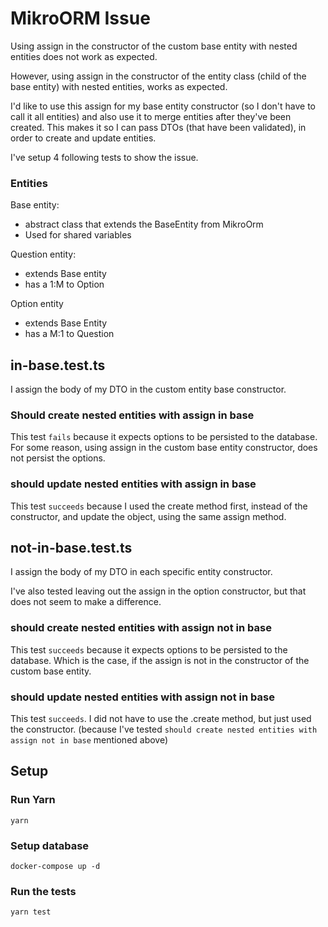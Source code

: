 # MikroORM Issue

Using assign in the constructor of the custom base entity with nested entities does not work as expected.

However, using assign in the constructor of the entity class (child of the base entity) with nested entities, works as expected.

I'd like to use this assign for my base entity constructor (so I don't have to call it all entities) and also use it to merge entities after they've been created. This makes it so I can pass DTOs (that have been validated), in order to create and update entities.

I've setup 4 following tests to show the issue.

### Entities

Base entity:

- abstract class that extends the BaseEntity from MikroOrm
- Used for shared variables

Question entity:

- extends Base entity
- has a 1:M to Option

Option entity

- extends Base Entity
- has a M:1 to Question

## in-base.test.ts

I assign the body of my DTO in the custom entity base constructor.

### Should create nested entities with assign in base

This test `fails` because it expects options to be persisted to the database. For some reason, using assign in the custom base entity constructor, does not persist the options.

### should update nested entities with assign in base

This test `succeeds` because I used the create method first, instead of the constructor, and update the object, using the same assign method.

## not-in-base.test.ts

I assign the body of my DTO in each specific entity constructor.

I've also tested leaving out the assign in the option constructor, but that does not seem to make a difference.

### should create nested entities with assign not in base

This test `succeeds` because it expects options to be persisted to the database. Which is the case, if the assign is not in the constructor of the custom base entity.

### should update nested entities with assign not in base

This test `succeeds`. I did not have to use the .create method, but just used the constructor. (because I've tested `should create nested entities with assign not in base` mentioned above)

## Setup

### Run Yarn

```
yarn
```

### Setup database

```
docker-compose up -d
```

### Run the tests

```
yarn test
```
